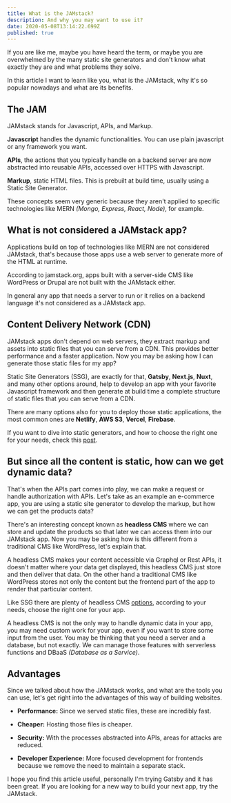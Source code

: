```yaml
---
title: What is the JAMstack?
description: And why you may want to use it?
date: 2020-05-08T13:14:22.699Z
published: true
---
```

If you are like me, maybe you have heard the term, or maybe you are overwhelmed by the many static site generators and don't know what exactly they are and what problems they solve.

In this article I want to learn like you, what is the JAMstack, why it's so popular nowadays and what are its benefits.

## The JAM

JAMstack stands for Javascript, APIs, and Markup.

**Javascript** handles the dynamic functionalities. You can use plain javascript or any framework you want.

**APIs**, the actions that you typically handle on a backend server are now abstracted into reusable APIs, accessed over HTTPS with Javascript.

**Markup**, static HTML files. This is prebuilt at build time, usually using a Static Site Generator.

These concepts seem very generic because they aren't applied to specific technologies like MERN *(Mongo, Express, React, Node)*, for example.

## What is not considered a JAMstack app?

Applications build on top of technologies like MERN are not considered JAMstack, that's because those apps use a web server to generate more of the HTML at runtime.

According to jamstack.org, apps built with a server-side CMS like WordPress or Drupal are not built with the JAMstack either.

In general any app that needs a server to run or it relies on a backend language it's not considered as a JAMstack app.

## Content Delivery Network (CDN)

JAMstack apps don't depend on web servers, they extract markup and assets into static files that you can serve from a CDN. This provides better performance and a faster application. Now you may be asking how I can generate those static files for my app?

Static Site Generators (SSG), are exactly for that, **Gatsby**, **Next.js**, **Nuxt**, and many other options around, help to develop an app with your favorite Javascript framework and then generate at build time a complete structure of static files that you can serve from a CDN.

There are many options also for you to deploy those static applications, the most common ones are **Netlify**, **AWS S3**, **Vercel**, **Firebase**.

If you want to dive into static generators, and how to choose the right one for your needs, check this [post](https://snipcart.com/blog/choose-best-static-site-generator).

## But since all the content is static, how can we get dynamic data?

That's when the APIs part comes into play, we can make a request or handle authorization with APIs. Let's take as an example an e-commerce app, you are using a static site generator to develop the markup, but how we can get the products data?

There's an interesting concept known as **headless CMS** where we can store and update the products so that later we can access them into our JAMstack app. Now you may be asking how is this different from a traditional CMS like WordPress, let's explain that.

A headless CMS makes your content accessible via Graphql or Rest APIs, it doesn't matter where your data get displayed, this headless CMS just store and then deliver that data. On the other hand a traditional CMS like WordPress stores not only the content but the frontend part of the app to render that particular content.

Like SSG there are plenty of headless CMS [options](https://headlesscms.org/), according to your needs, choose the right one for your app.

A headless CMS is not the only way to handle dynamic data in your app, you may need custom work for your app, even if you want to store some input from the user. You may be thinking that you need a server and a database, but not exactly. We can manage those features with serverless functions and DBaaS *(Database as a Service)*.

## Advantages

Since we talked about how the JAMstack works, and what are the tools you can use, let's get right into the advantages of this way of building websites.

- **Performance:** Since we served static files, these are incredibly fast.

- **Cheaper:** Hosting those files is cheaper.

- **Security:** With the processes abstracted into APIs, areas for attacks are reduced.

- **Developer Experience:** More focused development for frontends because we remove the need to maintain a separate stack.

  

I hope you find this article useful, personally I'm trying Gatsby and it has been great. If you are looking for a new way to build your next app, try the JAMstack.